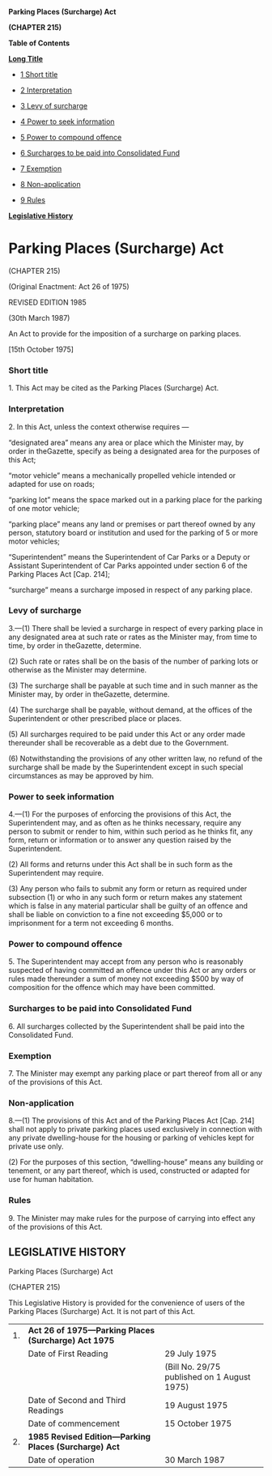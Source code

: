 **Parking Places (Surcharge) Act**

**(CHAPTER 215)**

**Table of Contents**

[**Long Title**](#Parking-Places-Surcharge-Act)

- [1 Short title](#Short-title)

- [2 Interpretation](#Interpretation)

- [3 Levy of surcharge](#Levy-of-surcharge)

- [4 Power to seek information](#Power-to-seek-information)

- [5 Power to compound offence](#Power-to-compound-offence)

- [6 Surcharges to be paid into Consolidated Fund](#Surcharges-to-be-paid-into-Consolidated-Fund)

- [7 Exemption](#Exemption)

- [8 Non-application](#Non-application)

- [9 Rules](#Rules)

[**Legislative History**](#Legislative-History)

# Parking Places (Surcharge) Act

(CHAPTER 215)

(Original Enactment: Act 26 of 1975)

REVISED EDITION 1985

(30th March 1987)

An Act to provide for the imposition of a surcharge on parking places.

[15th October 1975]

### Short title

1\. This Act may be cited as the Parking Places (Surcharge) Act.

### Interpretation

2\. In this Act, unless the context otherwise requires —

“designated area” means any area or place which the Minister may, by order in theGazette, specify as being a designated area for the purposes of this Act;

“motor vehicle” means a mechanically propelled vehicle intended or adapted for use on roads;

“parking lot” means the space marked out in a parking place for the parking of one motor vehicle;

“parking place” means any land or premises or part thereof owned by any person, statutory board or institution and used for the parking of 5 or more motor vehicles;

“Superintendent” means the Superintendent of Car Parks or a Deputy or Assistant Superintendent of Car Parks appointed under section 6 of the Parking Places Act [Cap. 214];

“surcharge” means a surcharge imposed in respect of any parking place.

### Levy of surcharge

3\.—(1) There shall be levied a surcharge in respect of every parking place in any designated area at such rate or rates as the Minister may, from time to time, by order in theGazette, determine.

(2) Such rate or rates shall be on the basis of the number of parking lots or otherwise as the Minister may determine.

(3) The surcharge shall be payable at such time and in such manner as the Minister may, by order in theGazette, determine.

(4) The surcharge shall be payable, without demand, at the offices of the Superintendent or other prescribed place or places.

(5) All surcharges required to be paid under this Act or any order made thereunder shall be recoverable as a debt due to the Government.

(6) Notwithstanding the provisions of any other written law, no refund of the surcharge shall be made by the Superintendent except in such special circumstances as may be approved by him.

### Power to seek information

4\.—(1) For the purposes of enforcing the provisions of this Act, the Superintendent may, and as often as he thinks necessary, require any person to submit or render to him, within such period as he thinks fit, any form, return or information or to answer any question raised by the Superintendent.

(2) All forms and returns under this Act shall be in such form as the Superintendent may require.

(3) Any person who fails to submit any form or return as required under subsection (1) or who in any such form or return makes any statement which is false in any material particular shall be guilty of an offence and shall be liable on conviction to a fine not exceeding $5,000 or to imprisonment for a term not exceeding 6 months.

### Power to compound offence

5\. The Superintendent may accept from any person who is reasonably suspected of having committed an offence under this Act or any orders or rules made thereunder a sum of money not exceeding $500 by way of composition for the offence which may have been committed.

### Surcharges to be paid into Consolidated Fund

6\. All surcharges collected by the Superintendent shall be paid into the Consolidated Fund.

### Exemption

7\. The Minister may exempt any parking place or part thereof from all or any of the provisions of this Act.

### Non-application

8\.—(1) The provisions of this Act and of the Parking Places Act [Cap. 214] shall not apply to private parking places used exclusively in connection with any private dwelling-house for the housing or parking of vehicles kept for private use only.

(2) For the purposes of this section, “dwelling-house” means any building or tenement, or any part thereof, which is used, constructed or adapted for use for human habitation.

### Rules

9\. The Minister may make rules for the purpose of carrying into effect any of the provisions of this Act.

## LEGISLATIVE HISTORY

Parking Places (Surcharge) Act

(CHAPTER 215)

This Legislative History is provided for the convenience of users of the Parking Places (Surcharge) Act. It is not part of this Act.

||||
|:-|:-|:-|
|1.|**Act 26 of 1975—Parking Places (Surcharge) Act 1975**|
||Date of First Reading|29 July 1975|
|||(Bill No. 29/75 published on 1 August 1975)|
||Date of Second and Third Readings|19 August 1975|
||Date of commencement|15 October 1975|
|2.|**1985 Revised Edition—Parking Places (Surcharge) Act**|
||Date of operation|30 March 1987|
